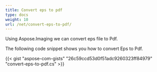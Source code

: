 ```yaml
---
title: Convert eps to pdf
type: docs
weight: 10
url: /net/convert-eps-to-pdf/
---
```


Using Aspose.Imaging we can convert eps file to Pdf.

The following code snippet shows you how to convert Eps to Pdf.

{{< gist "aspose-com-gists" "26c59ccd53d0f51adc9260323ff84979" "convert-eps-to-pdf.cs" >}}



